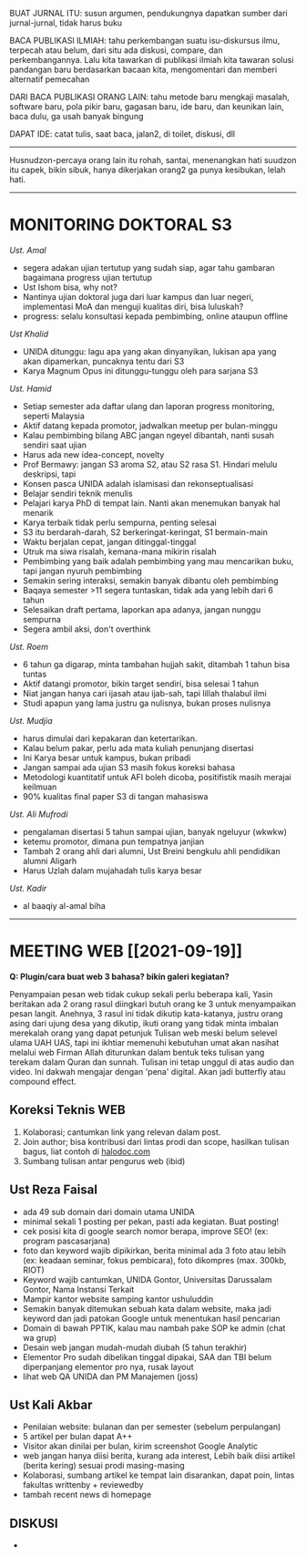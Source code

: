 BUAT JURNAL ITU: susun argumen, pendukungnya dapatkan sumber dari jurnal-jurnal, tidak harus buku

BACA PUBLIKASI ILMIAH: tahu perkembangan suatu isu-diskursus ilmu, terpecah atau belum, dari situ ada diskusi, compare, dan perkembangannya. Lalu kita tawarkan di publikasi ilmiah kita tawaran solusi pandangan baru berdasarkan bacaan kita, mengomentari dan memberi alternatif pemecahan

DARI BACA PUBLIKASI ORANG LAIN: tahu metode baru mengkaji masalah, software baru, pola pikir baru, gagasan baru, ide baru, dan keunikan lain, baca dulu, ga usah banyak bingung

DAPAT IDE: catat tulis, saat baca, jalan2, di toilet, diskusi, dll

---

Husnudzon-percaya orang lain itu rohah, santai, menenangkan hati
suudzon itu capek, bikin sibuk, hanya dikerjakan orang2 ga punya kesibukan, lelah hati.  

---
# MONITORING DOKTORAL S3

*Ust. Amal*
+ segera adakan ujian tertutup yang sudah siap, agar tahu gambaran bagaimana progress ujian tertutup 
+ Ust Ishom bisa, why not?
+ Nantinya ujian doktoral juga dari luar kampus dan luar negeri, implementasi MoA dan menguji kualitas diri, bisa luluskah?
+ progress: selalu konsultasi kepada pembimbing, online ataupun offline

*Ust Khalid*
+ UNIDA ditunggu: lagu apa yang akan dinyanyikan, lukisan apa yang akan dipamerkan, puncaknya tentu dari S3
+ Karya Magnum Opus ini ditunggu-tunggu oleh para sarjana S3

*Ust. Hamid*
+ Setiap semester ada daftar ulang dan laporan progress monitoring, seperti Malaysia
+ Aktif datang kepada promotor, jadwalkan meetup per bulan-minggu
+ Kalau pembimbing bilang ABC jangan ngeyel dibantah, nanti susah sendiri saat ujian 
+ Harus ada new idea-concept, novelty
+ Prof Bermawy: jangan S3 aroma S2, atau S2 rasa S1. Hindari melulu deskripsi, tapi 
+ Konsen pasca UNIDA adalah islamisasi dan rekonseptualisasi
+ Belajar sendiri teknik menulis
+ Pelajari karya PhD di tempat lain. Nanti akan menemukan banyak hal menarik
+ Karya terbaik tidak perlu sempurna, penting selesai
+ S3 itu berdarah-darah, S2 berkeringat-keringat, S1 bermain-main
+ Waktu berjalan cepat, jangan ditinggal-tinggal
+ Utruk ma siwa risalah, kemana-mana mikirin risalah
+ Pembimbing yang baik adalah pembimbing yang mau mencarikan buku, tapi jangan nyuruh pembimbing
+ Semakin sering interaksi, semakin banyak dibantu oleh pembimbing
+ Baqaya semester >11  segera tuntaskan, tidak ada yang lebih dari 6 tahun
+ Selesaikan draft pertama, laporkan apa adanya, jangan nunggu sempurna
+ Segera ambil aksi, don't overthink

*Ust. Roem*
+ 6 tahun ga digarap, minta tambahan hujjah sakit, ditambah 1 tahun bisa tuntas
+ Aktif datangi promotor, bikin target sendiri, bisa selesai 1 tahun
+ Niat jangan hanya cari ijasah atau ijab-sah, tapi lillah thalabul ilmi
+ Studi apapun yang lama justru ga nulisnya, bukan proses nulisnya

*Ust. Mudjia*
- harus dimulai dari kepakaran dan ketertarikan.
- Kalau belum pakar, perlu ada mata kuliah penunjang disertasi
-  Ini Karya besar untuk kampus, bukan pribadi
- Jangan sampai ada ujian S3 masih fokus koreksi bahasa
- Metodologi kuantitatif untuk AFI boleh dicoba, positifistik masih merajai keilmuan
- 90% kualitas final paper S3 di tangan mahasiswa

*Ust. Ali Mufrodi*
- pengalaman disertasi 5 tahun sampai ujian, banyak ngeluyur (wkwkw)
- ketemu promotor, dimana pun tempatnya janjian
- Tambah 2 orang ahli dari alumni, Ust Breini bengkulu ahli pendidikan alumni Aligarh
- Harus Uzlah dalam mujahadah tulis karya besar

*Ust. Kadir*
- al baaqiy al-amal biha

---

# MEETING WEB [[2021-09-19]]

**Q: Plugin/cara buat web 3 bahasa? bikin galeri kegiatan?**

Penyampaian pesan web tidak cukup sekali perlu beberapa kali, Yasin beritakan ada 2 orang rasul diingkari butuh orang ke 3 untuk menyampaikan pesan langit.
Anehnya, 3 rasul ini tidak dikutip kata-katanya, justru orang asing dari ujung desa yang dikutip, ikuti orang yang tidak minta imbalan merekalah orang yang dapat petunjuk
Tulisan web meski belum selevel ulama UAH UAS, tapi ini ikhtiar memenuhi kebutuhan umat akan nasihat melalui web
Firman Allah diturunkan dalam bentuk teks tulisan yang terekam dalam Quran dan sunnah. Tulisan ini tetap unggul di atas audio dan video. 
Ini dakwah mengajar dengan 'pena' digital. Akan jadi butterfly atau compound effect.

## Koreksi Teknis WEB
1. Kolaborasi; cantumkan link yang relevan dalam post.
2. Join author; bisa kontribusi dari lintas prodi dan scope, hasilkan tulisan bagus, liat contoh di [halodoc.com](http://halodoc.com)
3. Sumbang tulisan antar pengurus web (ibid)

## Ust Reza Faisal
+ ada 49 sub domain dari domain utama UNIDA
+ minimal sekali 1 posting per pekan, pasti ada kegiatan. Buat posting!
+ cek posisi kita di google search nomor berapa, improve SEO! (ex: program pascasarjana)
+ foto dan keyword wajib dipikirkan, berita minimal ada 3 foto atau lebih (ex: keadaan seminar, fokus pembicara), foto dikompres (max. 300kb, RIOT)
+ Keyword wajib cantumkan, UNIDA Gontor, Universitas Darussalam Gontor, Nama Instansi Terkait
+ Mampir kantor website samping kantor ushuluddin
+ Semakin banyak ditemukan sebuah kata dalam website, maka jadi keyword dan jadi patokan Google untuk menentukan hasil pencarian
+ Domain di bawah PPTIK, kalau mau nambah pake SOP ke admin (chat wa grup)
+ Desain web jangan mudah-mudah diubah (5 tahun terakhir)
+ Elementor Pro sudah dibelikan tinggal dipakai, SAA dan TBI belum diperpanjang elementor pro nya, rusak layout
+ lihat web QA UNIDA dan PM Manajemen (joss)

## Ust Kali Akbar
+ Penilaian website: bulanan dan per semester (sebelum perpulangan)
+ 5 artikel per bulan dapat A++
+ Visitor akan dinilai per bulan, kirim screenshot Google Analytic
+ web jangan hanya diisi berita, kurang ada interest, Lebih baik diisi artikel (berita kering) sesuai prodi masing-masing
+ Kolaborasi, sumbang artikel ke tempat lain disarankan, dapat poin, lintas fakultas writtenby + reviewedby
+ tambah recent news di homepage

## DISKUSI
- 